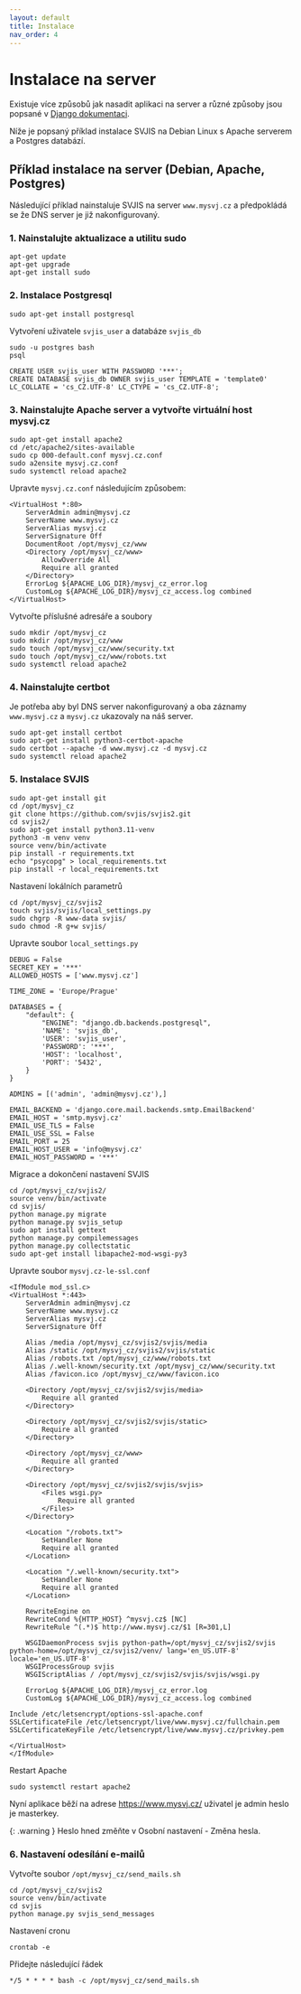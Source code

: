 ```yaml
---
layout: default
title: Instalace
nav_order: 4
---
```


# Instalace na server

Existuje více způsobů jak nasadit aplikaci na server a různé způsoby jsou popsané v [Django dokumentaci](https://docs.djangoproject.com/en/5.0/howto/deployment/). 

Níže je popsaný příklad instalace SVJIS na Debian Linux s Apache serverem a Postgres databází.

## Příklad instalace na server (Debian, Apache, Postgres)

Následující příklad nainstaluje SVJIS na server `www.mysvj.cz` a předpokládá se že DNS server je již nakonfigurovaný.

### 1. Nainstalujte aktualizace a utilitu sudo

```
apt-get update
apt-get upgrade
apt-get install sudo
```

### 2. Instalace Postgresql

```
sudo apt-get install postgresql
```

Vytvoření uživatele `svjis_user` a databáze `svjis_db`

```
sudo -u postgres bash
psql
```

```
CREATE USER svjis_user WITH PASSWORD '***';
CREATE DATABASE svjis_db OWNER svjis_user TEMPLATE = 'template0' LC_COLLATE = 'cs_CZ.UTF-8' LC_CTYPE = 'cs_CZ.UTF-8';
```

### 3. Nainstalujte Apache server a vytvořte virtuální host mysvj.cz

```
sudo apt-get install apache2
cd /etc/apache2/sites-available
sudo cp 000-default.conf mysvj.cz.conf
sudo a2ensite mysvj.cz.conf
sudo systemctl reload apache2
```

Upravte `mysvj.cz.conf` následujícím způsobem:

```
<VirtualHost *:80>
    ServerAdmin admin@mysvj.cz
    ServerName www.mysvj.cz
    ServerAlias mysvj.cz
    ServerSignature Off
    DocumentRoot /opt/mysvj_cz/www
    <Directory /opt/mysvj_cz/www>
        AllowOverride All
        Require all granted
    </Directory>
    ErrorLog ${APACHE_LOG_DIR}/mysvj_cz_error.log
    CustomLog ${APACHE_LOG_DIR}/mysvj_cz_access.log combined
</VirtualHost>
```

Vytvořte příslušné adresáře a soubory

```
sudo mkdir /opt/mysvj_cz
sudo mkdir /opt/mysvj_cz/www
sudo touch /opt/mysvj_cz/www/security.txt
sudo touch /opt/mysvj_cz/www/robots.txt
sudo systemctl reload apache2
```

### 4. Nainstalujte certbot

Je potřeba aby byl DNS server nakonfigurovaný a oba záznamy `www.mysvj.cz` a `mysvj.cz` ukazovaly na náš server.

```
sudo apt-get install certbot
sudo apt-get install python3-certbot-apache
sudo certbot --apache -d www.mysvj.cz -d mysvj.cz
sudo systemctl reload apache2
```

### 5. Instalace SVJIS

```
sudo apt-get install git
cd /opt/mysvj_cz
git clone https://github.com/svjis/svjis2.git
cd svjis2/
sudo apt-get install python3.11-venv
python3 -m venv venv
source venv/bin/activate
pip install -r requirements.txt
echo "psycopg" > local_requirements.txt
pip install -r local_requirements.txt
```

Nastavení lokálních parametrů

```
cd /opt/mysvj_cz/svjis2
touch svjis/svjis/local_settings.py
sudo chgrp -R www-data svjis/
sudo chmod -R g+w svjis/
```

Upravte soubor `local_settings.py`
```
DEBUG = False
SECRET_KEY = '***'
ALLOWED_HOSTS = ['www.mysvj.cz']

TIME_ZONE = 'Europe/Prague'

DATABASES = {
    "default": {
        "ENGINE": "django.db.backends.postgresql",
        'NAME': 'svjis_db',
        'USER': 'svjis_user',
        'PASSWORD': '***',
        'HOST': 'localhost',
        'PORT': '5432',
    }
}

ADMINS = [('admin', 'admin@mysvj.cz'),]

EMAIL_BACKEND = 'django.core.mail.backends.smtp.EmailBackend'
EMAIL_HOST = 'smtp.mysvj.cz'
EMAIL_USE_TLS = False
EMAIL_USE_SSL = False
EMAIL_PORT = 25
EMAIL_HOST_USER = 'info@mysvj.cz'
EMAIL_HOST_PASSWORD = '***'
```

Migrace a dokončení nastavení SVJIS

```
cd /opt/mysvj_cz/svjis2/
source venv/bin/activate
cd svjis/
python manage.py migrate
python manage.py svjis_setup
sudo apt install gettext
python manage.py compilemessages
python manage.py collectstatic
sudo apt-get install libapache2-mod-wsgi-py3
```

Upravte soubor `mysvj.cz-le-ssl.conf`

```
<IfModule mod_ssl.c>
<VirtualHost *:443>
    ServerAdmin admin@mysvj.cz
    ServerName www.mysvj.cz
    ServerAlias mysvj.cz
    ServerSignature Off

    Alias /media /opt/mysvj_cz/svjis2/svjis/media
    Alias /static /opt/mysvj_cz/svjis2/svjis/static
    Alias /robots.txt /opt/mysvj_cz/www/robots.txt
    Alias /.well-known/security.txt /opt/mysvj_cz/www/security.txt
    Alias /favicon.ico /opt/mysvj_cz/www/favicon.ico

    <Directory /opt/mysvj_cz/svjis2/svjis/media>
        Require all granted
    </Directory>

    <Directory /opt/mysvj_cz/svjis2/svjis/static>
        Require all granted
    </Directory>

    <Directory /opt/mysvj_cz/www>
        Require all granted
    </Directory>

    <Directory /opt/mysvj_cz/svjis2/svjis/svjis>
        <Files wsgi.py>
            Require all granted
        </Files>
    </Directory>

    <Location "/robots.txt">
        SetHandler None
        Require all granted
    </Location>

    <Location "/.well-known/security.txt">
        SetHandler None
        Require all granted
    </Location>

    RewriteEngine on
    RewriteCond %{HTTP_HOST} ^mysvj.cz$ [NC]
    RewriteRule ^(.*)$ http://www.mysvj.cz/$1 [R=301,L]

    WSGIDaemonProcess svjis python-path=/opt/mysvj_cz/svjis2/svjis python-home=/opt/mysvj_cz/svjis2/venv/ lang='en_US.UTF-8' locale='en_US.UTF-8'
    WSGIProcessGroup svjis
    WSGIScriptAlias / /opt/mysvj_cz/svjis2/svjis/svjis/wsgi.py

    ErrorLog ${APACHE_LOG_DIR}/mysvj_cz_error.log
    CustomLog ${APACHE_LOG_DIR}/mysvj_cz_access.log combined

Include /etc/letsencrypt/options-ssl-apache.conf
SSLCertificateFile /etc/letsencrypt/live/www.mysvj.cz/fullchain.pem
SSLCertificateKeyFile /etc/letsencrypt/live/www.mysvj.cz/privkey.pem

</VirtualHost>
</IfModule>
```

Restart Apache

```
sudo systemctl restart apache2
```

Nyní aplikace běží na adrese https://www.mysvj.cz/ uživatel je admin heslo je masterkey. 

{: .warning }
Heslo hned změňte v Osobní nastavení - Změna hesla.

### 6. Nastavení odesílání e-mailů

Vytvořte soubor `/opt/mysvj_cz/send_mails.sh`
```
cd /opt/mysvj_cz/svjis2
source venv/bin/activate
cd svjis
python manage.py svjis_send_messages
```

Nastavení cronu

```
crontab -e
```

Přidejte následující řádek
```
*/5 * * * * bash -c /opt/mysvj_cz/send_mails.sh
```
